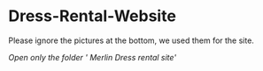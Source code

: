 # Dress-Rental-Website

 Please ignore the pictures at the bottom, we used them for the site. 
 
 *Open only the folder ' Merlin Dress rental site'*
